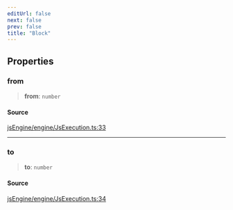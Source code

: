 ```yaml
---
editUrl: false
next: false
prev: false
title: "Block"
---
```


## Properties

### from

> **from**: `number`

#### Source

[jsEngine/engine/JsExecution.ts:33](https://github.com/mProjectsCode/obsidian-js-engine-plugin/blob/9978dd39a18406d0dee0b76dd4311dc0c6857428/jsEngine/engine/JsExecution.ts#L33)

***

### to

> **to**: `number`

#### Source

[jsEngine/engine/JsExecution.ts:34](https://github.com/mProjectsCode/obsidian-js-engine-plugin/blob/9978dd39a18406d0dee0b76dd4311dc0c6857428/jsEngine/engine/JsExecution.ts#L34)
